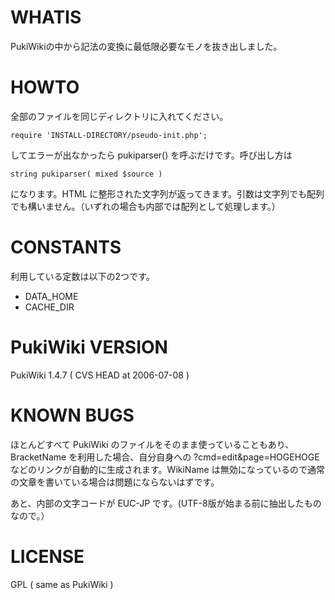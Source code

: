 WHATIS
======

PukiWikiの中から記法の変換に最低限必要なモノを抜き出しました。

HOWTO
=====

全部のファイルを同じディレクトリに入れてください。

    require 'INSTALL-DIRECTORY/pseudo-init.php';

してエラーが出なかったら pukiparser() を呼ぶだけです。呼び出し方は

    string pukiparser( mixed $source )

になります。HTML に整形された文字列が返ってきます。引数は文字列でも配列でも構いません。（いずれの場合も内部では配列として処理します。）

CONSTANTS
=========

利用している定数は以下の2つです。

 * DATA_HOME
 * CACHE_DIR

PukiWiki VERSION
================

PukiWiki 1.4.7 ( CVS HEAD at 2006-07-08 )

KNOWN BUGS
==========

ほとんどすべて PukiWiki のファイルをそのまま使っていることもあり、BracketName を利用した場合、自分自身への ?cmd=edit&page=HOGEHOGE などのリンクが自動的に生成されます。WikiName は無効になっているので通常の文章を書いている場合は問題にならないはずです。

あと、内部の文字コードが EUC-JP です。(UTF-8版が始まる前に抽出したものなので。）

LICENSE
=======

GPL ( same as PukiWiki )
